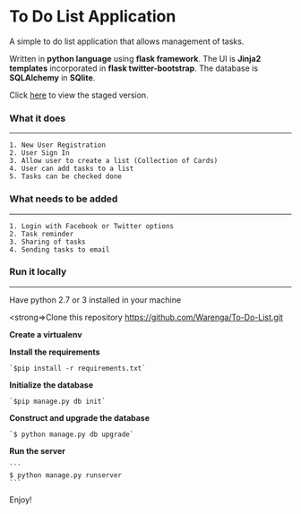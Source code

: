 
# To Do List Application

A simple to do list application that allows management of tasks.

Written in <strong>python language</strong> using <strong>flask framework</strong>. The UI is <strong>Jinja2 templates</strong> incorporated in <strong>flask twitter-bootstrap</strong>. The database is <strong>SQLAlchemy</strong> in <strong>SQlite</strong>.


Click <a href="http://tolist-staging.herokuapp.com/"> here</a> to view the staged version.


### What it does
------------------------------------------------

	1. New User Registration
	2. User Sign In
	3. Allow user to create a list (Collection of Cards)
	4. User can add tasks to a list
	5. Tasks can be checked done

### What needs to be added
----------------------------------------------

	1. Login with Facebook or Twitter options
	2. Task reminder
	3. Sharing of tasks
	4. Sending tasks to email



### Run it locally
--------------------------------------------------
Have python 2.7 or 3 installed in your machine

<strong=>Clone this repository</strong>
	https://github.com/Warenga/To-Do-List.git

<strong>Create a virtualenv</strong>

<strong>Install the requirements</strong>

	`$pip install -r requirements.txt`

<strong>Initialize the database</strong>

	`$pip manage.py db init`

<strong>Construct and upgrade the database</strong>

	`$ python manage.py db upgrade`

<strong>Run the server</strong>

	```
	$ python manage.py runserver
	```

Enjoy!


		

